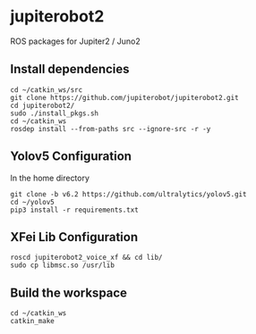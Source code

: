 # jupiterobot2
ROS packages for Jupiter2 / Juno2 

## Install dependencies
```
cd ~/catkin_ws/src
git clone https://github.com/jupiterobot/jupiterobot2.git
cd jupiterobot2/
sudo ./install_pkgs.sh
cd ~/catkin_ws
rosdep install --from-paths src --ignore-src -r -y
```
## Yolov5 Configuration
In the home directory
```
git clone -b v6.2 https://github.com/ultralytics/yolov5.git
cd ~/yolov5
pip3 install -r requirements.txt
```
## XFei Lib Configuration
```
roscd jupiterobot2_voice_xf && cd lib/
sudo cp libmsc.so /usr/lib
```
## Build the workspace
```
cd ~/catkin_ws
catkin_make
```
